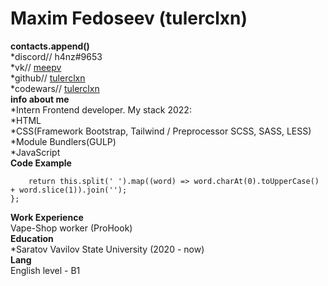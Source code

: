 # Maxim Fedoseev (tulerclxn)  
**contacts.append()**  
*discord// h4nz#9653  
*vk// [meepv](https://vk.com/meepv)  
*github// [tulerclxn](https://github.com/tulerclxn)  
*codewars// [tulerclxn](https://www.codewars.com/users/tulerclxn)  
**info about me**  
*Intern Frontend developer. My stack 2022:   
    *HTML  
    *CSS(Framework Bootstrap, Tailwind / Preprocessor SCSS, SASS, LESS)  
    *Module Bundlers(GULP)  
    *JavaScript  
**Code Example**  
```String.prototype.camelCase=function(){
    return this.split(' ').map((word) => word.charAt(0).toUpperCase() + word.slice(1)).join('');
};
```
**Work Experience**  
Vape-Shop worker (ProHook)  
**Education**  
*Saratov Vavilov State University (2020 - now)  
**Lang**  
English level - B1  